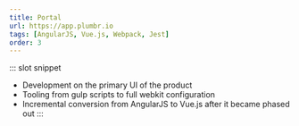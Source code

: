 ```yaml
---
title: Portal
url: https://app.plumbr.io
tags: [AngularJS, Vue.js, Webpack, Jest]
order: 3
---
```


::: slot snippet
* Development on the primary UI of the product
* Tooling from gulp scripts to full webkit configuration
* Incremental conversion from AngularJS to Vue.js after it became phased out
:::
